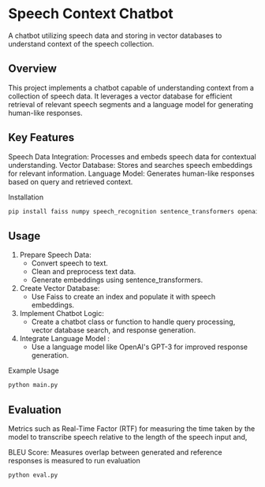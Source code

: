 # Speech Context Chatbot
A chatbot utilizing speech data and storing in vector databases to understand context of the speech collection.

## Overview
This project implements a chatbot capable of understanding context from a collection of speech data. It leverages a vector database for efficient retrieval of relevant speech segments and a language model for generating human-like responses.

## Key Features
Speech Data Integration: Processes and embeds speech data for contextual understanding.
Vector Database: Stores and searches speech embeddings for relevant information.
Language Model: Generates human-like responses based on query and retrieved context.

Installation
```bash
pip install faiss numpy speech_recognition sentence_transformers openai

```

## Usage
1. Prepare Speech Data:
   - Convert speech to text.
   - Clean and preprocess text data.
   - Generate embeddings using sentence_transformers.
2. Create Vector Database:
   - Use Faiss to create an index and populate it with speech embeddings.
3. Implement Chatbot Logic:
   - Create a chatbot class or function to handle query processing, vector database search, and response generation.
4. Integrate Language Model :
   - Use a language model like OpenAI's GPT-3 for improved response generation.

Example Usage
```bash
python main.py
```

## Evaluation
Metrics such as Real-Time Factor (RTF) for measuring the time taken by the model to transcribe speech relative to the length of the speech input and,

BLEU Score: Measures overlap between generated and reference responses is measured
to run evaluation
```bash
python eval.py
```
